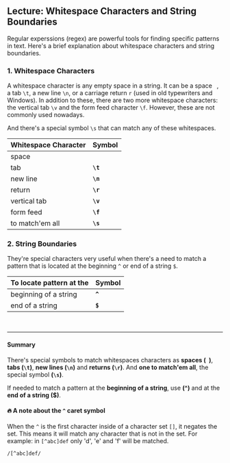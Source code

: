 ## Lecture: Whitespace Characters and String Boundaries

Regular experssions (regex) are powerful tools for finding specific patterns in text. Here's a brief explanation about whitespace characters and string boundaries.

### 1. Whitespace Characters

A whitespace character is any empty space in a string. It can be a space ` `, a tab `\t`, a new line `\n`, or a carriage return `r` (used in old typewriters and Windows). In addition to these, there are two more whitespace characters: the vertical tab `\v` and the form feed character `\f`. However, these are not commonly used nowadays.

And there's a special symbol `\s` that can match any of these whitespaces.  


| Whitespace Character | Symbol   |
-----------------------|----------|
| space                |` `       |
| tab                  | **`\t`** |
| new line             | **`\n`** |
| return               | **`\r`** |
| vertical tab         | **`\v`** |
| form feed            | **`\f`** |
| to match'em all      | **`\s`** |



### 2. String Boundaries

They're special characters very useful when there's a need to match a pattern that is located at the beginning `^` or end of a string `$`.  


| To locate pattern at the  | Symbol  |
----------------------------|---------|
| beginning of a string     | **`^`** |
| end of a string           | **`$`** |


<br>

----
#### Summary

There's special symbols to match whitespaces characters as **spaces (` `)**, **tabs (`\t`)**, **new lines (`\n`)** and **returns (`\r`)**. And **one to match'em all**, the special symbol **(`\s`)**.

If needed to match a pattern at the **beginning of a string**, use **(^)** and at the **end of a string ($)**.


#### 🔥 A note about the `^` caret symbol
When the `^` is the first character inside of a character set `[]`, it negates the set. This means it will match any character that is not in the set. For example: in `[^abc]def` only 'd', 'e' and 'f' will be matched.

```regex
/[^abc]def/